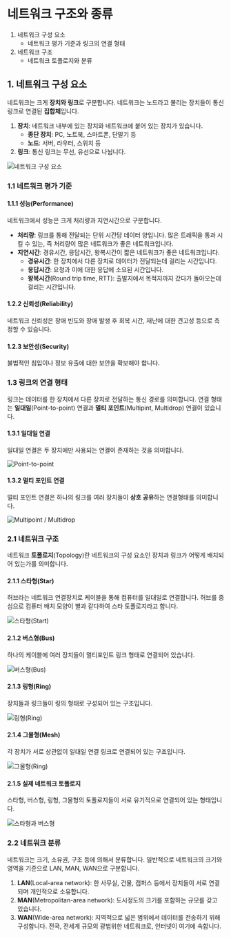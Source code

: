 # 네트워크 구조와 종류

1. 네트워크 구성 요소
   - 네트워크 평가 기준과 링크의 연결 형태
2. 네트워크 구조
   - 네트워크 토폴로지와 분류

## 1. 네트워크 구성 요소

네트워크는 크게 **장치와 링크**로 구분합니다. 네트워크는 노드라고 불리는 장치들이 통신 링크로 연결된 **집합체**입니다.

1. **장치**: 네트워크 내부에 있는 장치와 네트워크에 붙어 있는 장치가 있습니다.
   - **종단 장치**: PC, 노트북, 스마트폰, 단말기 등
   - **노드**: 서버, 라우터, 스위치 등
2. **링크**: 통신 링크는 무선, 유선으로 나뉩니다.

![네트워크 구성 요소](../_images/network0101.png)

### 1.1 네트워크 평가 기준

#### 1.1.1 성능(Performance)

네트워크에서 성능은 크게 처리량과 지연시간으로 구분합니다.

- **처리량**: 링크를 통해 전달되는 단위 시간당 데이터 양입니다. 많은 트래픽을 통과 시킬 수 있는, 즉 처리량이 많은 네트워크가 좋은 네트워크입니다.
- **지연시간**: 경유시간, 응답시간, 왕복시간이 짧은 네트워크가 좋은 네트워크입니다.
  - **경유시간**: 한 장치에서 다른 장치로 데이터가 전달되는데 걸리는 시간입니다.
  - **응답시간**: 요청과 이에 대한 응답에 소요된 시간입니다.
  - **왕복시간**(Round trip time, RTT): 출발지에서 목적지까지 갔다가 돌아오는데 걸리는 시간입니다.

#### 1.2.2 신뢰성(Reliability)

네트워크 신뢰성은 장애 빈도와 장애 발생 후 회복 시간, 재난에 대한 견고성 등으로 측정할 수 있습니다.

#### 1.2.3 보안성(Security)

불법적인 침입이나 정보 유출에 대한 보안을 확보해야 합니다.

### 1.3 링크의 연결 형태

링크는 데이터를 한 장치에서 다른 장치로 전달하는 통신 경로를 의미합니다. 연결 형태는 **일대일**(Point-to-point) 연결과 **멀티 포인트**(Multipint, Multidrop) 연결이 있습니다.

#### 1.3.1 일대일 연결

일대일 연결은 두 장치에만 사용되는 연결이 존재하는 것을 의미합니다.

![Point-to-point](../_images/network0102.png)

#### 1.3.2 멀티 포인트 연결

멀티 포인트 연결은 하나의 링크를 여러 장치들이 **상호 공유**하는 연결형태를 의미합니다.

![Multipoint / Multidrop](../_images/network0103.png)

### 2.1 네트워크 구조

네트워크 **토폴로지**(Topology)란 네트워크의 구성 요소인 장치과 링크가 어떻게 배치되어 있는가를 의미합니다.

#### 2.1.1 스타형(Star)

허브라는 네트워크 연결장치로 케이블을 통해 컴퓨터를 일대일로 연결합니다. 허브를 중심으로 컴퓨터 배치 모양이 별과 같다하여 스타 토폴로지라고 합니다.

![스타형(Start)](../_images/network0104.png)

#### 2.1.2 버스형(Bus)

하나의 케이블에 여러 장치들이 멀티포인트 링크 형태로 연결되어 있습니다.

![버스형(Bus)](../_images/network0105.png)

#### 2.1.3 링형(Ring)

장치들과 링크들이 링의 형태로 구성되어 있는 구조입니다.

![링형(Ring)](../_images/network0106.png)

#### 2.1.4 그물형(Mesh)

각 장치가 서로 상관없이 일대일 연결 링크로 연결되어 있는 구조입니다.

![그물형(Ring)](../_images/network0107.png)

#### 2.1.5 실제 네트워크 토폴로지

스타형, 버스형, 링형, 그물형의 토폴로지들이 서로 유기적으로 연결되어 있는 형태입니다.

![스타형과 버스형](../_images/network0108.png)

### 2.2 네트워크 분류

네트워크는 크기, 소유권, 구조 등에 의해서 분류합니다. 일반적으로 네트워크의 크기와 영역을 기준으로 LAN, MAN, WAN으로 구분합니다.

1. **LAN**(Local-area network): 한 사무실, 건물, 캠퍼스 등에서 장치들이 서로 연결되며 개인적으로 소유합니다.
2. **MAN**(Metropolitan-area network): 도시정도의 크기를 포함하는 규모를 갖고 있습니다.
3. **WAN**(Wide-area network): 지역적으로 넓은 범위에서 데이터를 전송하기 위해 구성합니다. 전국, 전세계 규모의 광법위한 네트워크로, 인터넷이 여기에 속합니다.

